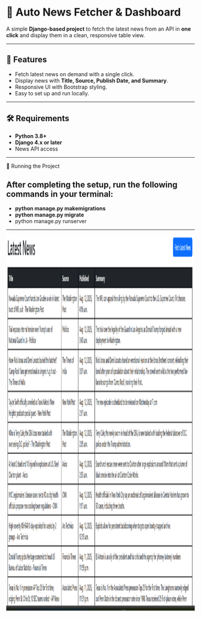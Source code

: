 # 📰 Auto News Fetcher & Dashboard

A simple **Django-based project** to fetch the latest news from an API in **one click** and display them in a clean, responsive table view.

---

## 📌 Features
- Fetch latest news on demand with a single click.
- Display news with **Title, Source, Publish Date, and Summary**.
- Responsive UI with Bootstrap styling.
- Easy to set up and run locally.

---

## 🛠️ Requirements
- **Python 3.8+**
- **Django 4.x or later**
- News API access 

---

🚀 Running the Project
## After completing the setup, run the following commands in your terminal:

- **python manage.py makemigrations**
- **python manage.py migrate**
- python manage.py runserver

---

<img width="1886" height="1002" alt="" src="https://github.com/sp5465437/Auto-News-Fetcher-Dashboard/raw/main/Output_Images/Output.png" />

